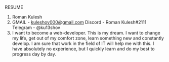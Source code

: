 RESUME
1. Roman Kulesh
2. GMAIL - kuleshov000@gmail.com
   Discord - Roman Kulesh#2111
   Telegram - @ku13shov
3. I want to become a web-developer. This is my dream. I want to change my life, get out of my comfort zone, learn something new and constantly develop. I am sure that work in the field of IT will help me with this. I have absolutely no experience, but I quickly learn and do my best to progress day by day.